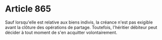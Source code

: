 # Article 865

Sauf lorsqu'elle est relative aux biens indivis, la créance n'est pas exigible avant la clôture des opérations de partage. Toutefois, l'héritier débiteur peut décider à tout moment de s'en acquitter volontairement.
